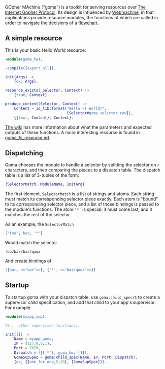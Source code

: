 GOpher MAchine ("goma") is a toolkit for serving resources over
[The Internet Gopher Protocol](http://tools.ietf.org/html/rfc1436). Its
design is influenced by
[Webmachine](https://github.com/basho/webmachine), in that
applications provide resource modules, the functions of which are
called in order to navigate the decisions of a
[flowchart](https://github.com/beerriot/goma/issues/1).

## A simple resource

This is your basic Hello World resource:

```erlang
-module(goma_hw).

-compile([export_all]).

init(Args) ->
    {ok, Args}.

resource_exists(_Selector, Context) ->
    {true, Context}.

produce_content(Selector, Context) ->
    Content = io_lib:format("Hello ~s World!",
                            [Selector#goma_selector.raw]),
    {{text, Content}, Context}.
```

[The wiki](https://github.com/beerriot/goma/wiki) has more information
about what the parameters and expected outputs of these functions. A
more interesting resource is found in
[goma_fs_resource.erl](https://github.com/beerriot/goma/blob/master/src/goma_fs_resource.erl).

## Dispatching

Goma chooses the module to handle a selector by splitting the selector
on `/` characters, and then comparing the pieces to a dispatch
table. The dispatch table is a list of 3-tuples of the form:

```erlang
{SelectorMatch, ModuleName, InitArg}
```

The first element, `SelectorMatch` is a list of strings and
atoms. Each string must match its corresponding selector piece
exactly. Each atom is "bound" to its corresponding selector piece, and
a list of those bindings is passed to the module's functions. The atom
`'*'` is special: it must come last, and it matches the rest of the
selector.

As an example, the `SelectorMatch`

```erlang
["foo", bar, '*']
```

Would match the selector

```
foo/bar/baz/quux
```

And create bindings of

```erlang
[{bar, <<"bar">>}, {'*', <<"baz/quux">>}]
```

## Startup

To startup goma with your dispatch table, use `goma:child_spec/1` to
create a supervisor child specification, and add that child to your
app's supervisor. For example:

```erlang
-module(myapp_sup).

%% ...other supervisor functions...

init([]) ->
    Name = myapp_goma,
    IP = {127,0,0,1},
    Port = 7070,
    Dispatch = [{['*'], goma_hw, []}],
    GomaSupSpec = goma:child_spec(Name, IP, Port, Dispatch),
    {ok, {{one_for_one,5,10}, [GomaSupSpec]}}.
```
